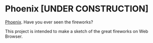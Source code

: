 # Phoenix [UNDER CONSTRUCTION]

[Phoenix](https://ja.wikipedia.org/wiki/%E9%95%B7%E5%B2%A1%E3%81%BE%E3%81%A4%E3%82%8A#.E5.BE.A9.E8.88.88.E7.A5.88.E9.A1.98.E8.8A.B1.E7.81.AB.E3.83.95.E3.82.A7.E3.83.8B.E3.83.83.E3.82.AF.E3.82.B9.EF.BC.88.E8.B6.85.E3.83.AF.E3.83.BC.E3.83.AB.E3.83.89.E3.83.BB.E3.83.AF.E3.82.A4.E3.83.89.E3.83.BB.E3.83.93.E3.83.83.E3.82.B0.E3.82.B9.E3.82.AF.E3.83.AA.E3.83.BC.E3.83.B3.EF.BC.89). Have you ever seen the fireworks?

This project is intended to make a sketch of the great fireworks on Web Browser.

